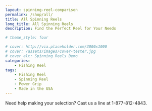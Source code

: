 ```yaml
---
layout: spinning-reel-comparison
permalink: /shop/all/
title: All Spinning Reels
long_title: All Spinning Reels
description: Find the Perfect Reel for Your Needs

# theme_style: four

# cover: http://via.placeholder.com/3000x1000
# cover: /assets/images/cover-tester.jpg
# cover_alt: Spinning Reels Demo
categories: 
    - Fishing Reel
tags: 
    - Fishing Reel
    - Spinning Reel
    - Power Grip
    - Made in the USA
---
```



Need help making your selection? Cast us a line at 1-877-812-4843.
 